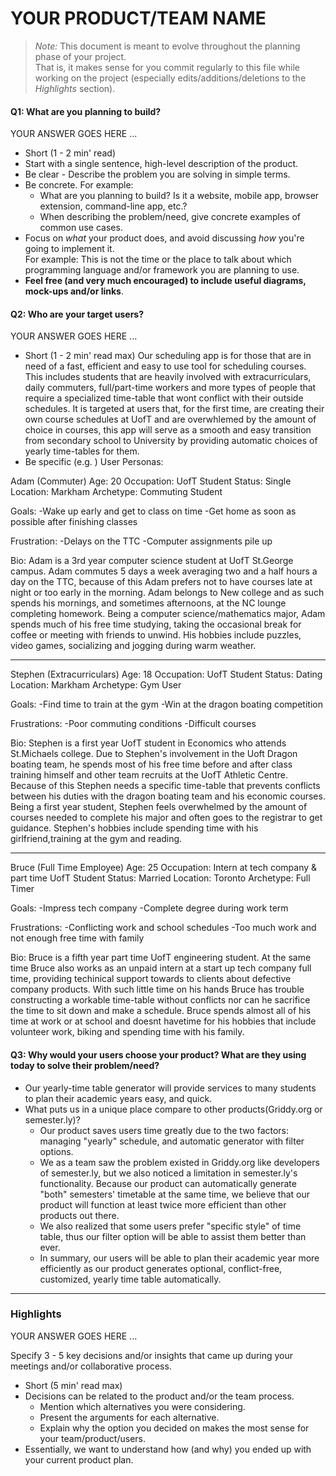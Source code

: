 ﻿# YOUR PRODUCT/TEAM NAME

> _Note:_ This document is meant to evolve throughout the planning phase of your project.    
> That is, it makes sense for you commit regularly to this file while working on the project (especially edits/additions/deletions to the _Highlights_ section).

#### Q1: What are you planning to build?

YOUR ANSWER GOES HERE ...

* Short (1 - 2 min' read)
* Start with a single sentence, high-level description of the product.
* Be clear - Describe the problem you are solving in simple terms.
* Be concrete. For example:
   * What are you planning to build? Is it a website, mobile app,
  browser extension, command-line app, etc.?      
   * When describing the problem/need, give concrete examples of common use cases.
* Focus on *what* your product does, and avoid discussing *how* you're going to implement it.      
  For example: This is not the time or the place to talk about which programming language and/or framework you are planning to use.
* **Feel free (and very much encouraged) to include useful diagrams, mock-ups and/or links**.


#### Q2: Who are your target users?

YOUR ANSWER GOES HERE ...

* Short (1 - 2 min' read max)
Our scheduling app is for those that are in need of a fast, efficient and easy to use tool for scheduling courses. This includes
students that are heavily involved with extracurriculars, daily commuters, full/part-time workers and more types of people that require 
a specialized time-table that wont conflict with their outside schedules. It is targeted at users that, for the first time, are creating
their own course schedules at UofT and are overwhlemed by the amount of choice in courses, this app will serve as a smooth and easy
transition from secondary school to University by providing automatic choices of yearly time-tables for them.
* Be specific (e.g. )
User Personas:

Adam (Commuter)
Age: 20
Occupation: UofT Student
Status: Single
Location: Markham
Archetype: Commuting Student

Goals: 	-Wake up early and get to class on time
	-Get home as soon as possible after finishing classes

Frustration: -Delays on the TTC
	     -Computer assignments pile up

Bio:
	Adam is a 3rd year computer science student at UofT St.George campus. Adam commutes 5 days a week averaging 
  	two and a half hours a day on the TTC, because of this Adam prefers not to have courses late at night or too
	early in the morning. Adam belongs to New college and as such spends his mornings, and sometimes afternoons, 
	at the NC lounge completing homework. Being a computer science/mathematics major, Adam spends much of his free 
	time studying, taking the occasional break for coffee or meeting with friends to unwind. His hobbies include 
	puzzles, video games, socializing and jogging during warm weather.

_______________________________________________________________________________________________

Stephen (Extracurriculars)
Age: 18
Occupation: UofT Student
Status: Dating
Location: Markham
Archetype: Gym User

Goals:	-Find time to train at the gym
	-Win at the dragon boating competition

Frustrations:	-Poor commuting conditions
		-Difficult courses

Bio: 
	Stephen is a first year UofT student in Economics who attends St.Michaels college. Due to Stephen's
	involvement in the Uoft Dragon boating team, he spends most of his free time before and after class
	training himself and other team recruits at the UofT Athletic Centre. Because of this Stephen needs
	a specific time-table that prevents conflicts between his duties with the dragon boating team and
	his economic courses. Being a first year student, Stephen feels overwhelmed by the amount of courses 
	needed to complete his major and often goes to the registrar to get guidance. Stephen's hobbies 
	include spending time with his girlfriend,training at the gym and reading.

______________________________________________________________________________________________________________

Bruce (Full Time Employee)
Age: 25
Occupation: Intern at tech company & part time UofT Student
Status: Married
Location: Toronto
Archetype: Full Timer

Goals:	-Impress tech company
	-Complete degree during work term

Frustrations:	-Conflicting work and school schedules
		 -Too much work and not enough free time with family

Bio:
	Bruce is a fifth year part time UofT engineering student. At the same time Bruce also works as an unpaid
	intern at a start up tech company full time, providing techinical support towards to clients about
	defective company products. With such little time on his hands Bruce has trouble constructing a workable
	time-table without conflicts nor can he sacrifice the time to sit down and make a schedule. Bruce spends 
	almost all of his time at work or at school and doesnt havetime for his hobbies that include volunteer 
	work, biking and spending time with his family. 
  

#### Q3: Why would your users choose your product? What are they using today to solve their problem/need?

* Our yearly-time table generator will provide services to many students to plan their academic years easy, and quick.
* What puts us in a unique place compare to other products(Griddy.org or semester.ly)?
  * Our product saves users time greatly due to the two factors: managing "yearly" schedule, and automatic generator with filter options.
  * We as a team saw the problem existed in Griddy.org like developers of semester.ly, but we also noticed a limitation in semester.ly's functionality.  Because our product can automatically generate "both" semesters' timetable at the same time, we believe that our product will function at least twice more efficient than other products out there. 
  * We also realized that some users prefer "specific style" of time table, thus our filter option will be able to assist them better than ever.
  * In summary, our users will be able to plan their academic year more efficiently as our product generates optional, conflict-free, customized, yearly time table automatically.


----

### Highlights

YOUR ANSWER GOES HERE ...

Specify 3 - 5 key decisions and/or insights that came up during your meetings
and/or collaborative process.

* Short (5 min' read max)
* Decisions can be related to the product and/or the team process.
   * Mention which alternatives you were considering.
   * Present the arguments for each alternative.
   * Explain why the option you decided on makes the most sense for your team/product/users.
* Essentially, we want to understand how (and why) you ended up with your current product plan.
